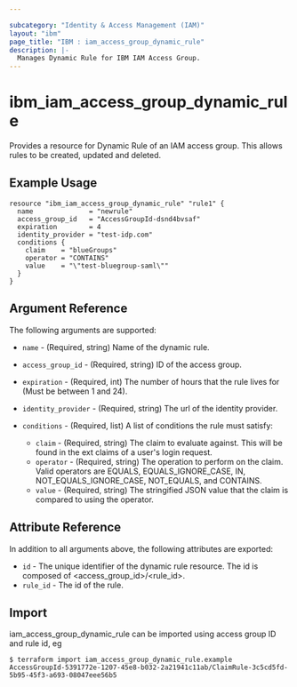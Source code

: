 ```yaml
---

subcategory: "Identity & Access Management (IAM)"
layout: "ibm"
page_title: "IBM : iam_access_group_dynamic_rule"
description: |-
  Manages Dynamic Rule for IBM IAM Access Group.
---
```


# ibm\_iam_access_group_dynamic_rule

Provides a resource for Dynamic Rule of an IAM access group. This allows rules to be created, updated and deleted.

## Example Usage

```hcl
resource "ibm_iam_access_group_dynamic_rule" "rule1" {
  name              = "newrule"
  access_group_id   = "AccessGroupId-dsnd4bvsaf"
  expiration        = 4
  identity_provider = "test-idp.com"
  conditions {
    claim    = "blueGroups"
    operator = "CONTAINS"
    value    = "\"test-bluegroup-saml\""
  }
}
```

## Argument Reference

The following arguments are supported:

* `name` - (Required, string) Name of the dynamic rule.
* `access_group_id` - (Required, string) ID of the access group.

* `expiration` - (Required, int) The number of hours that the rule lives for (Must be between 1 and 24).
* `identity_provider` - (Required, string) The url of the identity provider.  
* `conditions` - (Required, list) A list of conditions the rule must satisfy:
  * `claim` - (Required, string) The claim to evaluate against. This will be found in the ext claims of a user's login request. 
  * `operator` - (Required, string) The operation to perform on the claim. Valid operators are EQUALS, EQUALS_IGNORE_CASE, IN, NOT_EQUALS_IGNORE_CASE, NOT_EQUALS, and CONTAINS.
  * `value` - (Required, string) The stringified JSON value that the claim is compared to using the operator.


## Attribute Reference

In addition to all arguments above, the following attributes are exported:

* `id` - The unique identifier of the dynamic rule resource. The id is composed of \<access_group_id\>/\<rule_id\>.<br/>
* `rule_id` - The id of the rule.


## Import

iam_access_group_dynamic_rule can be imported using access group ID and rule id, eg

```
$ terraform import iam_access_group_dynamic_rule.example AccessGroupId-5391772e-1207-45e8-b032-2a21941c11ab/ClaimRule-3c5cd5fd-5b95-45f3-a693-08047eee56b5
```